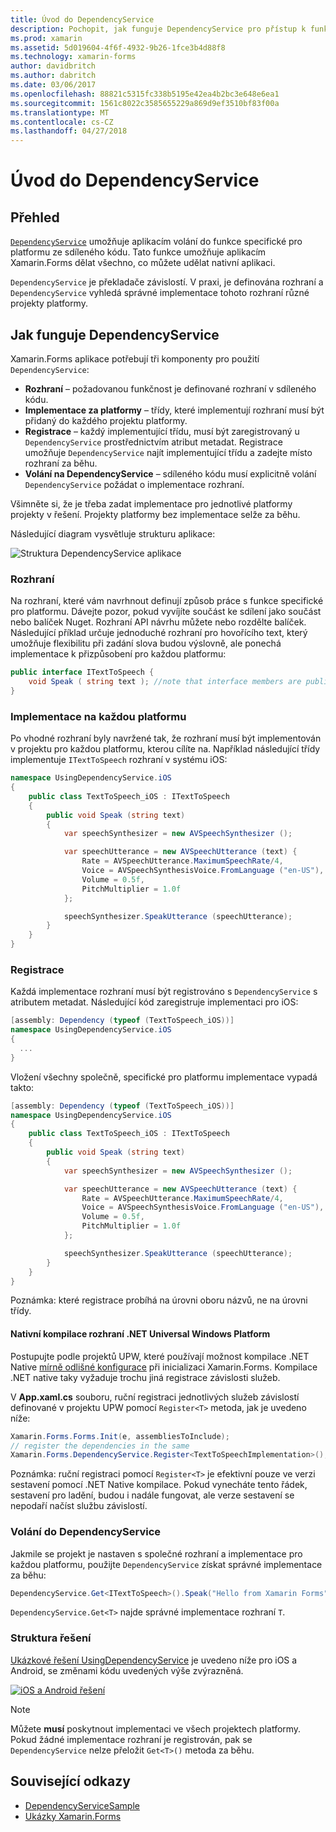 ```yaml
---
title: Úvod do DependencyService
description: Pochopit, jak funguje DependencyService pro přístup k funkcím nativní platforma
ms.prod: xamarin
ms.assetid: 5d019604-4f6f-4932-9b26-1fce3b4d88f8
ms.technology: xamarin-forms
author: davidbritch
ms.author: dabritch
ms.date: 03/06/2017
ms.openlocfilehash: 88821c5315fc338b5195e42ea4b2bc3e648e6ea1
ms.sourcegitcommit: 1561c8022c3585655229a869d9ef3510bf83f00a
ms.translationtype: MT
ms.contentlocale: cs-CZ
ms.lasthandoff: 04/27/2018
---
```

# <a name="introduction-to-dependencyservice"></a>Úvod do DependencyService

## <a name="overview"></a>Přehled

[`DependencyService`](https://developer.xamarin.com/api/type/Xamarin.Forms.DependencyService/) umožňuje aplikacím volání do funkce specifické pro platformu ze sdíleného kódu. Tato funkce umožňuje aplikacím Xamarin.Forms dělat všechno, co můžete udělat nativní aplikaci.

`DependencyService` je překladače závislostí. V praxi, je definována rozhraní a `DependencyService` vyhledá správné implementace tohoto rozhraní různé projekty platformy.

## <a name="how-dependencyservice-works"></a>Jak funguje DependencyService

Xamarin.Forms aplikace potřebují tři komponenty pro použití `DependencyService`:

- **Rozhraní** &ndash; požadovanou funkčnost je definované rozhraní v sdíleného kódu.
- **Implementace za platformy** &ndash; třídy, které implementují rozhraní musí být přidaný do každého projektu platformy.
- **Registrace** &ndash; každý implementující třídu, musí být zaregistrovaný u `DependencyService` prostřednictvím atribut metadat. Registrace umožňuje `DependencyService` najít implementující třídu a zadejte místo rozhraní za běhu.
- **Volání na DependencyService** &ndash; sdíleného kódu musí explicitně volání `DependencyService` požádat o implementace rozhraní.

Všimněte si, že je třeba zadat implementace pro jednotlivé platformy projekty v řešení. Projekty platformy bez implementace selže za běhu.

Následující diagram vysvětluje strukturu aplikace:

![](introduction-images/overview-diagram.png "Struktura DependencyService aplikace")

### <a name="interface"></a>Rozhraní

Na rozhraní, které vám navrhnout definují způsob práce s funkce specifické pro platformu. Dávejte pozor, pokud vyvíjíte součást ke sdílení jako součást nebo balíček Nuget. Rozhraní API návrhu můžete nebo rozdělte balíček. Následující příklad určuje jednoduché rozhraní pro hovořícího text, který umožňuje flexibilitu při zadání slova budou výslovně, ale ponechá implementace k přizpůsobení pro každou platformu:

```csharp
public interface ITextToSpeech {
    void Speak ( string text ); //note that interface members are public by default
}
```

### <a name="implementation-per-platform"></a>Implementace na každou platformu

Po vhodné rozhraní byly navržené tak, že rozhraní musí být implementován v projektu pro každou platformu, kterou cílíte na. Například následující třídy implementuje `ITextToSpeech` rozhraní v systému iOS:

```csharp
namespace UsingDependencyService.iOS
{
    public class TextToSpeech_iOS : ITextToSpeech
    {
        public void Speak (string text)
        {
            var speechSynthesizer = new AVSpeechSynthesizer ();

            var speechUtterance = new AVSpeechUtterance (text) {
                Rate = AVSpeechUtterance.MaximumSpeechRate/4,
                Voice = AVSpeechSynthesisVoice.FromLanguage ("en-US"),
                Volume = 0.5f,
                PitchMultiplier = 1.0f
            };

            speechSynthesizer.SpeakUtterance (speechUtterance);
        }
    }
}
```

### <a name="registration"></a>Registrace

Každá implementace rozhraní musí být registrováno s `DependencyService` s atributem metadat. Následující kód zaregistruje implementaci pro iOS:

```csharp
[assembly: Dependency (typeof (TextToSpeech_iOS))]
namespace UsingDependencyService.iOS
{
  ...
}
```

Vložení všechny společně, specifické pro platformu implementace vypadá takto:

```csharp
[assembly: Dependency (typeof (TextToSpeech_iOS))]
namespace UsingDependencyService.iOS
{
    public class TextToSpeech_iOS : ITextToSpeech
    {
        public void Speak (string text)
        {
            var speechSynthesizer = new AVSpeechSynthesizer ();

            var speechUtterance = new AVSpeechUtterance (text) {
                Rate = AVSpeechUtterance.MaximumSpeechRate/4,
                Voice = AVSpeechSynthesisVoice.FromLanguage ("en-US"),
                Volume = 0.5f,
                PitchMultiplier = 1.0f
            };

            speechSynthesizer.SpeakUtterance (speechUtterance);
        }
    }
}
```

Poznámka: které registrace probíhá na úrovni oboru názvů, ne na úrovni třídy.

#### <a name="universal-windows-platform-net-native-compilation"></a>Nativní kompilace rozhraní .NET Universal Windows Platform

Postupujte podle projektů UPW, které používají možnost kompilace .NET Native [mírně odlišné konfigurace](~/xamarin-forms/platform/windows/installation/index.md#target-invocation-exception) při inicializaci Xamarin.Forms. Kompilace .NET native taky vyžaduje trochu jiná registrace závislosti služeb.

V **App.xaml.cs** souboru, ruční registraci jednotlivých služeb závislostí definované v projektu UPW pomocí `Register<T>` metoda, jak je uvedeno níže:

```csharp
Xamarin.Forms.Forms.Init(e, assembliesToInclude);
// register the dependencies in the same
Xamarin.Forms.DependencyService.Register<TextToSpeechImplementation>();
```

Poznámka: ruční registraci pomocí `Register<T>` je efektivní pouze ve verzi sestavení pomocí .NET Native kompilace. Pokud vynecháte tento řádek, sestavení pro ladění, budou i nadále fungovat, ale verze sestavení se nepodaří načíst službu závislostí.

### <a name="call-to-dependencyservice"></a>Volání do DependencyService

Jakmile se projekt je nastaven s společné rozhraní a implementace pro každou platformu, použijte `DependencyService` získat správné implementace za běhu:

```csharp
DependencyService.Get<ITextToSpeech>().Speak("Hello from Xamarin Forms");
```

`DependencyService.Get<T>` najde správné implementace rozhraní `T`.

### <a name="solution-structure"></a>Struktura řešení

[Ukázkové řešení UsingDependencyService](https://developer.xamarin.com/samples/UsingDependencyService/) je uvedeno níže pro iOS a Android, se změnami kódu uvedených výše zvýrazněná.

 [![iOS a Android řešení](introduction-images/solution-sml.png "DependencyService ukázkové řešení struktura")](introduction-images/solution.png#lightbox "DependencyService ukázkové řešení struktura")

> [!NOTE]
> Můžete **musí** poskytnout implementaci ve všech projektech platformy. Pokud žádné implementace rozhraní je registrován, pak se `DependencyService` nelze přeložit `Get<T>()` metoda za běhu.


## <a name="related-links"></a>Související odkazy

- [DependencyServiceSample](https://developer.xamarin.com/samples/xamarin-forms/UsingDependencyService/)
- [Ukázky Xamarin.Forms](https://developer.xamarin.com/samples/xamarin-forms/all/)
